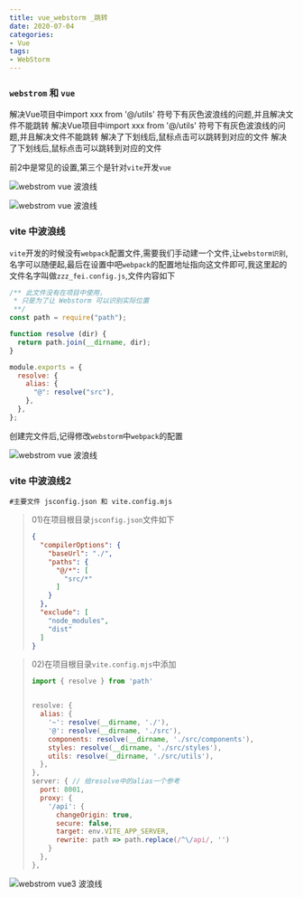 ```yaml
---
title: vue_webstorm _跳转
date: 2020-07-04
categories: 
- Vue
tags:
- WebStorm
---
```

### `webstrom` 和 `vue`

解决Vue项目中import xxx from '@/utils' 符号下有灰色波浪线的问题,并且解决文件不能跳转
解决Vue项目中import xxx from '@/utils' 符号下有灰色波浪线的问题,并且解决文件不能跳转
解决了下划线后,鼠标点击可以跳转到对应的文件
解决了下划线后,鼠标点击可以跳转到对应的文件

<!-- more -->

前2中是常见的设置,第三个是针对`vite`开发`vue`

![webstrom vue 波浪线](/img/vue/idea/web_01.png "webstrom vue 波浪线")

![webstrom vue 波浪线](/img/vue/idea/web_02.png "webstrom vue 波浪线")

### vite 中波浪线

`vite`开发的时候没有`webpack`配置文件,需要我们手动建一个文件,让`webstorm识别`,名字可以随便起,最后在设置中吧`webpack`的配置地址指向这文件即可,我这里起的文件名字叫做`zzz_fei.config.js`,文件内容如下

```javascript
/** 此文件没有在项目中使用，
 * 只是为了让 Webstorm 可以识别实际位置
 **/
const path = require("path");

function resolve (dir) {
  return path.join(__dirname, dir);
}

module.exports = {
  resolve: {
    alias: {
      "@": resolve("src"),
    },
  },
};
```

创建完文件后,记得修改`webstorm`中`webpack`的配置

![webstrom vue 波浪线](/img/vue/idea/web_02.png "webstrom vue 波浪线")

### vite 中波浪线2

```wiki
#主要文件 jsconfig.json 和 vite.config.mjs
```

> 01)在项目根目录`jsconfig.json`文件如下
>
> ```json
> {
>   "compilerOptions": {
>     "baseUrl": "./",
>     "paths": {
>       "@/*": [
>         "src/*"
>       ]
>     }
>   },
>   "exclude": [
>     "node_modules",
>     "dist"
>   ]
> }
> ```
>
> 

> 02)在项目根目录`vite.config.mjs`中添加
>
> ```js
> import { resolve } from 'path'
> 
> 
> resolve: {
>   alias: {
>     '~': resolve(__dirname, './'),
>     '@': resolve(__dirname, './src'),
>     components: resolve(__dirname, './src/components'),
>     styles: resolve(__dirname, './src/styles'),
>     utils: resolve(__dirname, './src/utils'),
>   },
> },
> server: { // 给resolve中的alias一个参考
>   port: 8001,
>   proxy: {
>     '/api': {
>       changeOrigin: true,
>       secure: false,
>       target: env.VITE_APP_SERVER,
>       rewrite: path => path.replace(/^\/api/, '')
>     }
>   },
> },
> ```
>
> 

![webstrom vue3 波浪线](/img/vue/idea/web_06.jpg "webstrom vue3 波浪线")



























